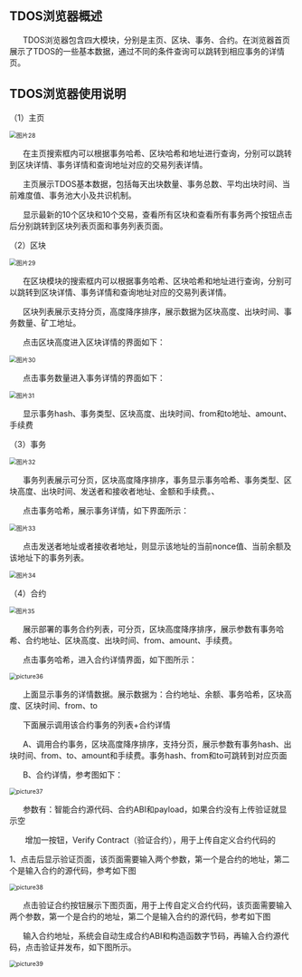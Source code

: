 ## TDOS浏览器概述

&nbsp;&nbsp;&nbsp;&nbsp;&nbsp;&nbsp;TDOS浏览器包含四大模块，分别是主页、区块、事务、合约。在浏览器首页展示了TDOS的一些基本数据，通过不同的条件查询可以跳转到相应事务的详情页。

## TDOS浏览器使用说明
（1）主页

<img src="../img/zh-cn/browser/picture28.png" alt="图片28" style="zoom:75%;" />

&nbsp;&nbsp;&nbsp;&nbsp;&nbsp;&nbsp;在主页搜索框内可以根据事务哈希、区块哈希和地址进行查询，分别可以跳转到区块详情、事务详情和查询地址对应的交易列表详情。

&nbsp;&nbsp;&nbsp;&nbsp;&nbsp;&nbsp;主页展示TDOS基本数据，包括每天出块数量、事务总数、平均出块时间、当前难度值、事务池大小及共识机制。

&nbsp;&nbsp;&nbsp;&nbsp;&nbsp;&nbsp;显示最新的10个区块和10个交易，查看所有区块和查看所有事务两个按钮点击后分别跳转到区块列表页面和事务列表页面。

（2）区块

<img src="../img/zh-cn/browser/picture29.png" alt="图片29" style="zoom:75%;" />

&nbsp;&nbsp;&nbsp;&nbsp;&nbsp;&nbsp;在区块模块的搜索框内可以根据事务哈希、区块哈希和地址进行查询，分别可以跳转到区块详情、事务详情和查询地址对应的交易列表详情。

&nbsp;&nbsp;&nbsp;&nbsp;&nbsp;&nbsp;区块列表展示支持分页，高度降序排序，展示数据为区块高度、出块时间、事务数量、矿工地址。

&nbsp;&nbsp;&nbsp;&nbsp;&nbsp;&nbsp;点击区块高度进入区块详情的界面如下：

<img src="../img/zh-cn/browser/picture30.png" alt="图片30" style="zoom:75%;" />

&nbsp;&nbsp;&nbsp;&nbsp;&nbsp;&nbsp;点击事务数量进入事务详情的界面如下：

<img src="../img/zh-cn/browser/picture31.png" alt="图片31" style="zoom:75%;" />

&nbsp;&nbsp;&nbsp;&nbsp;&nbsp;&nbsp;显示事务hash、事务类型、区块高度、出块时间、from和to地址、amount、手续费

（3）事务

<img src="../img/zh-cn/browser/picture32.png" alt="图片32" style="zoom:75%;" />

&nbsp;&nbsp;&nbsp;&nbsp;&nbsp;&nbsp;事务列表展示可分页，区块高度降序排序，事务显示事务哈希、事务类型、区块高度、出块时间、发送者和接收者地址、金额和手续费。、

&nbsp;&nbsp;&nbsp;&nbsp;&nbsp;&nbsp;点击事务哈希，展示事务详情，如下界面所示：

<img src="../img/zh-cn/browser/picture33.png" alt="图片33" style="zoom:75%;" />

&nbsp;&nbsp;&nbsp;&nbsp;&nbsp;&nbsp;点击发送者地址或者接收者地址，则显示该地址的当前nonce值、当前余额及该地址下的事务列表。

<img src="../img/zh-cn/browser/picture34.png" alt="图片34" style="zoom:75%;" />

（4）合约

<img src="../img/zh-cn/browser/picture35.png" alt="图片35" style="zoom:73%;" />

&nbsp;&nbsp;&nbsp;&nbsp;&nbsp;&nbsp;展示部署的事务合约列表，可分页，区块高度降序排序，展示参数有事务哈希、合约地址、区块高度、出块时间、from、amount、手续费。

&nbsp;&nbsp;&nbsp;&nbsp;&nbsp;&nbsp;点击事务哈希，进入合约详情界面，如下图所示：

<img src="../img/zh-cn/browser/picture36.png" alt="picture36" style="zoom:75%;" />

&nbsp;&nbsp;&nbsp;&nbsp;&nbsp;&nbsp;上面显示事务的详情数据。展示数据为：合约地址、余额、事务哈希，区块高度、区块时间、from、to

&nbsp;&nbsp;&nbsp;&nbsp;&nbsp;&nbsp;下面展示调用该合约事务的列表+合约详情

&nbsp;&nbsp;&nbsp;&nbsp;&nbsp;&nbsp;A、调用合约事务，区块高度降序排序，支持分页，展示参数有事务hash、出块时间、from、to、amount和手续费。事务hash、from和to可跳转到对应页面

&nbsp;&nbsp;&nbsp;&nbsp;&nbsp;&nbsp;B、合约详情，参考图如下：

<img src="../img/zh-cn/browser/picture37.png" alt="picture37" style="zoom:75%;" />

&nbsp;&nbsp;&nbsp;&nbsp;&nbsp;&nbsp;参数有：智能合约源代码、合约ABI和payload，如果合约没有上传验证就显示空

&nbsp;&nbsp;&nbsp;&nbsp;&nbsp;&nbsp; 增加一按钮，Verify Contract（验证合约），用于上传自定义合约代码的

1、点击后显示验证页面，该页面需要输入两个参数，第一个是合约的地址，第二个是输入合约的源代码，参考如下图

<img src="../img/zh-cn/browser/picture38.png" alt="picture38" style="zoom:75%;" />

&nbsp;&nbsp;&nbsp;&nbsp;&nbsp;&nbsp;点击验证合约按钮展示下图页面，用于上传自定义合约代码，该页面需要输入两个参数，第一个是合约的地址，第二个是输入合约的源代码，参考如下图

&nbsp;&nbsp;&nbsp;&nbsp;&nbsp;&nbsp;输入合约地址，系统会自动生成合约ABI和构造函数字节码，再输入合约源代码，点击验证并发布，如下图所示。

<img src="../img/zh-cn/browser/picture39.png" alt="picture39" style="zoom:75%;" />
